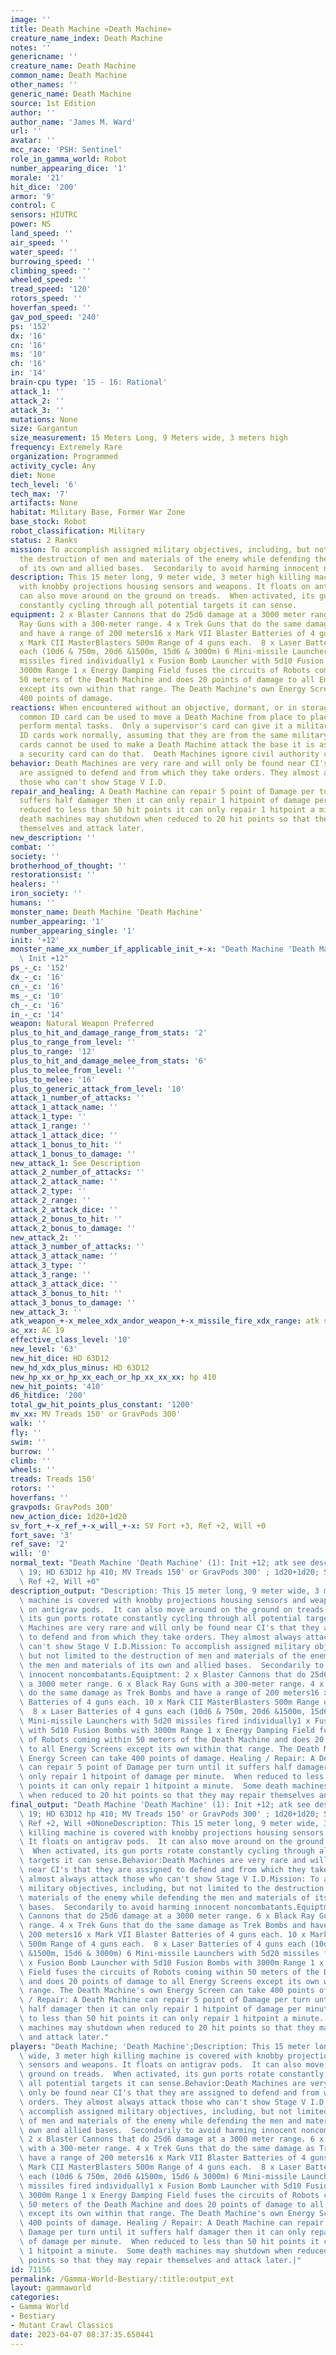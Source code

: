 ```yaml
---
image: ''
title: Death Machine «Death Machine»
creature_name_index: Death Machine
notes: ''
genericname: ''
creature_name: Death Machine
common_name: Death Machine
other_names: ''
generic_name: Death Machine
source: 1st Edition
author: ''
author_name: 'James M. Ward'
url: ''
avatar: ''
mcc_race: 'PSH: Sentinel'
role_in_gamma_world: Robot
number_appearing_dice: '1'
morale: '21'
hit_dice: '200'
armor: '9'
control: C
sensors: HIUTRC
power: NS
land_speed: ''
air_speed: ''
water_speed: ''
burrowing_speed: ''
climbing_speed: ''
wheeled_speed: ''
tread_speed: '120'
rotors_speed: ''
hoverfan_speed: ''
gav_pod_speed: '240'
ps: '152'
dx: '16'
cn: '16'
ms: '10'
ch: '16'
in: '14'
brain-cpu type: '15 - 16: Rational'
attack_1: ''
attack_2: ''
attack_3: ''
mutations: None
size: Gargantun
size_measurement: 15 Meters Long, 9 Meters wide, 3 meters high
frequency: Extremely Rare
organization: Programmed
activity_cycle: Any
diet: None
tech_level: '6'
tech_max: '7'
artifacts: None
habitat: Military Base, Former War Zone
base_stock: Robot
robot_classification: Military
status: 2 Ranks
mission: To accomplish assigned military objectives, including, but not limited to
  the destruction of men and materials of the enemy while defending the men and materials
  of its own and allied bases.  Secondarily to avoid harming innocent noncombatants.
description: This 15 meter long, 9 meter wide, 3 meter high killing machine is covered
  with knobby projections housing sensors and weapons. It floats on antigrav pods.  It
  can also move around on the ground on treads.  When activated, its gun ports rotate
  constantly cycling through all potential targets it can sense.
equipment: 2 x Blaster Cannons that do 25d6 damage at a 3000 meter range. 6 x Black
  Ray Guns with a 300-meter range. 4 x Trek Guns that do the same damage as Trek Bombs
  and have a range of 200 meters16 x Mark VII Blaster Batteries of 4 guns each. 10
  x Mark CII MasterBlasters 500m Range of 4 guns each.  8 x Laser Batteries of 4 guns
  each (10d6 & 750m, 20d6 &1500m, 15d6 & 3000m) 6 Mini-missile Launchers with 5d20
  missiles fired individually1 x Fusion Bomb Launcher with 5d10 Fusion Bombs with
  3000m Range 1 x Energy Damping Field fuses the circuits of Robots coming within
  50 meters of the Death Machine and does 20 points of damage to all Energy Screens
  except its own within that range. The Death Machine's own Energy Screen can take
  400 points of damage.
reactions: When encountered without an objective, dormant, or in storage, a military
  common ID card can be used to move a Death Machine from place to place or have it
  perform mental tasks.  Only a supervisor's card can give it a military objective.  maintenance
  ID cards work normally, assuming that they are from the same military base.  Programmer's
  cards cannot be used to make a Death Machine attack the base it is assigned to.  Only
  a security card can do that.  Death Machines ignore civil authority cards.
behavior: Death Machines are very rare and will only be found near CI's that they
  are assigned to defend and from which they take orders. They almost always attack
  those who can't show Stage V I.D.
repair_and_healing: A Death Machine can repair 5 point of Damage per turn until it
  suffers half damager then it can only repair 1 hitpoint of damage per minute.  When
  reduced to less than 50 hit points it can only repair 1 hitpoint a minute.  Some
  death machines may shutdown when reduced to 20 hit points so that they may repair
  themselves and attack later.
new_description: ''
combat: ''
society: ''
brotherhood_of_thought: ''
restorationsist: ''
healers: ''
iron_society: ''
humans: ''
monster_name: Death Machine 'Death Machine'
number_appearing: '1'
number_appearing_single: '1'
init: '+12'
monster_name_xx_number_if_applicable_init_+-x: "Death Machine 'Death Machine' (1):\
  \ Init +12"
ps_-_c: '152'
dx_-_c: '16'
cn_-_c: '16'
ms_-_c: '10'
ch_-_c: '16'
in_-_c: '14'
weapon: Natural Weapon Preferred
plus_to_hit_and_damage_range_from_stats: '2'
plus_to_range_from_level: ''
plus_to_range: '12'
plus_to_hit_and_damage_melee_from_stats: '6'
plus_to_melee_from_level: ''
plus_to_melee: '16'
plus_to_generic_attack_from_level: '10'
attack_1_number_of_attacks: ''
attack_1_attack_name: ''
attack_1_type: ''
attack_1_range: ''
attack_1_attack_dice: ''
attack_1_bonus_to_hit: ''
attack_1_bonus_to_damage: ''
new_attack_1: See Description
attack_2_number_of_attacks: ''
attack_2_attack_name: ''
attack_2_type: ''
attack_2_range: ''
attack_2_attack_dice: ''
attack_2_bonus_to_hit: ''
attack_2_bonus_to_damage: ''
new_attack_2: ''
attack_3_number_of_attacks: ''
attack_3_attack_name: ''
attack_3_type: ''
attack_3_range: ''
attack_3_attack_dice: ''
attack_3_bonus_to_hit: ''
attack_3_bonus_to_damage: ''
new_attack_3: ''
atk_weapon_+-x_melee_xdx_andor_weapon_+-x_missile_fire_xdx_range: atk see description
ac_xx: AC 19
effective_class_level: '10'
new_level: '63'
new_hit_dice: HD 63D12
new_hd_xdx_plus_minus: HD 63D12
new_hp_xx_or_hp_xx_each_or_hp_xx_xx_xx: hp 410
new_hit_points: '410'
d6_hitdice: '200'
total_gw_hit_points_plus_constant: '1200'
mv_xx: MV Treads 150' or GravPods 300'
walk: ''
fly: ''
swim: ''
burrow: ''
climb: ''
wheels: ''
treads: Treads 150'
rotors: ''
hoverfans: ''
gravpods: GravPods 300'
new_action_dice: 1d20+1d20
sv_fort_+-x_ref_+-x_will_+-x: SV Fort +3, Ref +2, Will +0
fort_save: '3'
ref_save: '2'
will: '0'
normal_text: "Death Machine 'Death Machine' (1): Init +12; atk see description; AC\
  \ 19; HD 63D12 hp 410; MV Treads 150' or GravPods 300' ; 1d20+1d20; SV Fort +3,\
  \ Ref +2, Will +0"
description_output: "Description: This 15 meter long, 9 meter wide, 3 meter high killing\
  \ machine is covered with knobby projections housing sensors and weapons. It floats\
  \ on antigrav pods.  It can also move around on the ground on treads.  When activated,\
  \ its gun ports rotate constantly cycling through all potential targets it can sense.Behavior:Death\
  \ Machines are very rare and will only be found near CI's that they are assigned\
  \ to defend and from which they take orders. They almost always attack those who\
  \ can't show Stage V I.D.Mission: To accomplish assigned military objectives, including,\
  \ but not limited to the destruction of men and materials of the enemy while defending\
  \ the men and materials of its own and allied bases.  Secondarily to avoid harming\
  \ innocent noncombatants.Equiptment: 2 x Blaster Cannons that do 25d6 damage at\
  \ a 3000 meter range. 6 x Black Ray Guns with a 300-meter range. 4 x Trek Guns that\
  \ do the same damage as Trek Bombs and have a range of 200 meters16 x Mark VII Blaster\
  \ Batteries of 4 guns each. 10 x Mark CII MasterBlasters 500m Range of 4 guns each.\
  \  8 x Laser Batteries of 4 guns each (10d6 & 750m, 20d6 &1500m, 15d6 & 3000m) 6\
  \ Mini-missile Launchers with 5d20 missiles fired individually1 x Fusion Bomb Launcher\
  \ with 5d10 Fusion Bombs with 3000m Range 1 x Energy Damping Field fuses the circuits\
  \ of Robots coming within 50 meters of the Death Machine and does 20 points of damage\
  \ to all Energy Screens except its own within that range. The Death Machine's own\
  \ Energy Screen can take 400 points of damage. Healing / Repair: A Death Machine\
  \ can repair 5 point of Damage per turn until it suffers half damager then it can\
  \ only repair 1 hitpoint of damage per minute.  When reduced to less than 50 hit\
  \ points it can only repair 1 hitpoint a minute.  Some death machines may shutdown\
  \ when reduced to 20 hit points so that they may repair themselves and attack later."
final_output: "Death Machine 'Death Machine' (1): Init +12; atk see description; AC\
  \ 19; HD 63D12 hp 410; MV Treads 150' or GravPods 300' ; 1d20+1d20; SV Fort +3,\
  \ Ref +2, Will +0NoneDescription: This 15 meter long, 9 meter wide, 3 meter high\
  \ killing machine is covered with knobby projections housing sensors and weapons.\
  \ It floats on antigrav pods.  It can also move around on the ground on treads.\
  \  When activated, its gun ports rotate constantly cycling through all potential\
  \ targets it can sense.Behavior:Death Machines are very rare and will only be found\
  \ near CI's that they are assigned to defend and from which they take orders. They\
  \ almost always attack those who can't show Stage V I.D.Mission: To accomplish assigned\
  \ military objectives, including, but not limited to the destruction of men and\
  \ materials of the enemy while defending the men and materials of its own and allied\
  \ bases.  Secondarily to avoid harming innocent noncombatants.Equiptment: 2 x Blaster\
  \ Cannons that do 25d6 damage at a 3000 meter range. 6 x Black Ray Guns with a 300-meter\
  \ range. 4 x Trek Guns that do the same damage as Trek Bombs and have a range of\
  \ 200 meters16 x Mark VII Blaster Batteries of 4 guns each. 10 x Mark CII MasterBlasters\
  \ 500m Range of 4 guns each.  8 x Laser Batteries of 4 guns each (10d6 & 750m, 20d6\
  \ &1500m, 15d6 & 3000m) 6 Mini-missile Launchers with 5d20 missiles fired individually1\
  \ x Fusion Bomb Launcher with 5d10 Fusion Bombs with 3000m Range 1 x Energy Damping\
  \ Field fuses the circuits of Robots coming within 50 meters of the Death Machine\
  \ and does 20 points of damage to all Energy Screens except its own within that\
  \ range. The Death Machine's own Energy Screen can take 400 points of damage. Healing\
  \ / Repair: A Death Machine can repair 5 point of Damage per turn until it suffers\
  \ half damager then it can only repair 1 hitpoint of damage per minute.  When reduced\
  \ to less than 50 hit points it can only repair 1 hitpoint a minute.  Some death\
  \ machines may shutdown when reduced to 20 hit points so that they may repair themselves\
  \ and attack later."
players: "Death Machine; 'Death Machine';Description: This 15 meter long, 9 meter\
  \ wide, 3 meter high killing machine is covered with knobby projections housing\
  \ sensors and weapons. It floats on antigrav pods.  It can also move around on the\
  \ ground on treads.  When activated, its gun ports rotate constantly cycling through\
  \ all potential targets it can sense.Behavior:Death Machines are very rare and will\
  \ only be found near CI's that they are assigned to defend and from which they take\
  \ orders. They almost always attack those who can't show Stage V I.D.Mission: To\
  \ accomplish assigned military objectives, including, but not limited to the destruction\
  \ of men and materials of the enemy while defending the men and materials of its\
  \ own and allied bases.  Secondarily to avoid harming innocent noncombatants.Equiptment:\
  \ 2 x Blaster Cannons that do 25d6 damage at a 3000 meter range. 6 x Black Ray Guns\
  \ with a 300-meter range. 4 x Trek Guns that do the same damage as Trek Bombs and\
  \ have a range of 200 meters16 x Mark VII Blaster Batteries of 4 guns each. 10 x\
  \ Mark CII MasterBlasters 500m Range of 4 guns each.  8 x Laser Batteries of 4 guns\
  \ each (10d6 & 750m, 20d6 &1500m, 15d6 & 3000m) 6 Mini-missile Launchers with 5d20\
  \ missiles fired individually1 x Fusion Bomb Launcher with 5d10 Fusion Bombs with\
  \ 3000m Range 1 x Energy Damping Field fuses the circuits of Robots coming within\
  \ 50 meters of the Death Machine and does 20 points of damage to all Energy Screens\
  \ except its own within that range. The Death Machine's own Energy Screen can take\
  \ 400 points of damage. Healing / Repair: A Death Machine can repair 5 point of\
  \ Damage per turn until it suffers half damager then it can only repair 1 hitpoint\
  \ of damage per minute.  When reduced to less than 50 hit points it can only repair\
  \ 1 hitpoint a minute.  Some death machines may shutdown when reduced to 20 hit\
  \ points so that they may repair themselves and attack later.|"
id: 71156
permalink: /Gamma-World-Bestiary/:title:output_ext
layout: gammaworld
categories:
- Gamma World
- Bestiary
- Mutant Crawl Classics
date: 2023-04-07 08:37:35.650441
---
```

